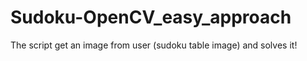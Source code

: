 # Sudoku-OpenCV_easy_approach
The script get an image from user (sudoku table image) and solves it!
